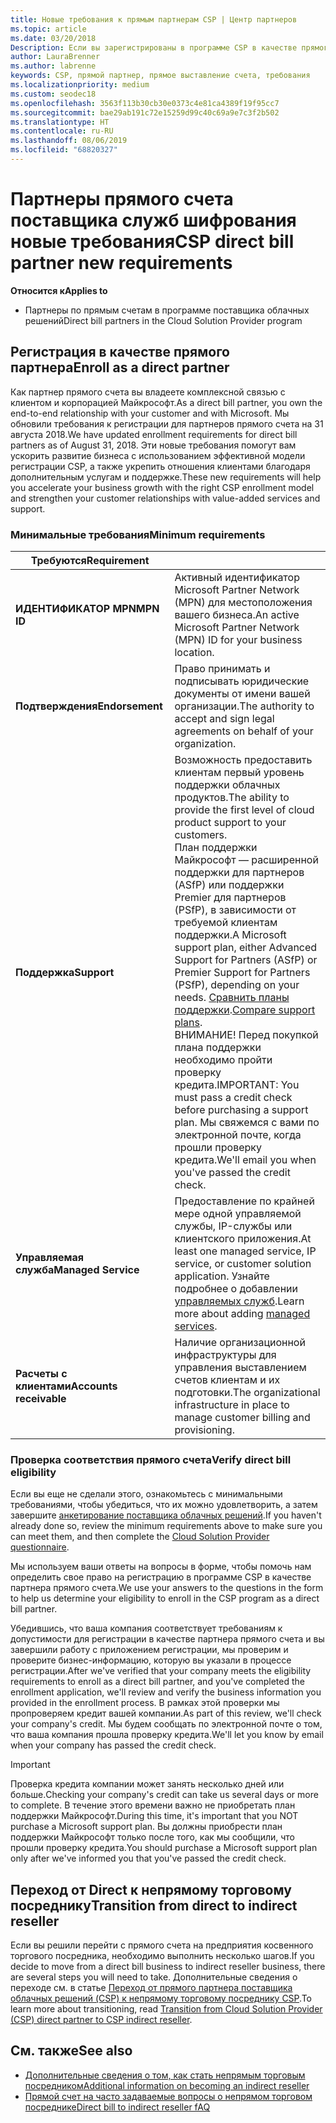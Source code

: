 ```yaml
---
title: Новые требования к прямым партнерам CSP | Центр партнеров
ms.topic: article
ms.date: 03/20/2018
Description: Если вы зарегистрированы в программе CSP в качестве прямого партнера, необходимо подготовиться к соблюдению этих обновленных требований к поддержке и службам.
author: LauraBrenner
ms.author: labrenne
keywords: CSP, прямой партнер, прямое выставление счета, требования
ms.localizationpriority: medium
ms.custom: seodec18
ms.openlocfilehash: 3563f113b30cb30e0373c4e81ca4389f19f95cc7
ms.sourcegitcommit: bae29ab191c72e15259d99c40c69a9e7c3f2b502
ms.translationtype: HT
ms.contentlocale: ru-RU
ms.lasthandoff: 08/06/2019
ms.locfileid: "68820327"
---
```

# <a name="csp-direct-bill-partner-new-requirements"></a><span data-ttu-id="d0253-104">Партнеры прямого счета поставщика служб шифрования новые требования</span><span class="sxs-lookup"><span data-stu-id="d0253-104">CSP direct bill partner new requirements</span></span>

<span data-ttu-id="d0253-105">**Относится к**</span><span class="sxs-lookup"><span data-stu-id="d0253-105">**Applies to**</span></span>

- <span data-ttu-id="d0253-106">Партнеры по прямым счетам в программе поставщика облачных решений</span><span class="sxs-lookup"><span data-stu-id="d0253-106">Direct bill partners in the Cloud Solution Provider program</span></span>

## <a name="enroll-as-a-direct-partner"></a><span data-ttu-id="d0253-107">Регистрация в качестве прямого партнера</span><span class="sxs-lookup"><span data-stu-id="d0253-107">Enroll as a direct partner</span></span>

<span data-ttu-id="d0253-108">Как партнер прямого счета вы владеете комплексной связью с клиентом и корпорацией Майкрософт.</span><span class="sxs-lookup"><span data-stu-id="d0253-108">As a direct bill partner, you own the end-to-end relationship with your customer and with Microsoft.</span></span> <span data-ttu-id="d0253-109">Мы обновили требования к регистрации для партнеров прямого счета на 31 августа 2018.</span><span class="sxs-lookup"><span data-stu-id="d0253-109">We have updated enrollment requirements for direct bill partners as of August 31, 2018.</span></span> <span data-ttu-id="d0253-110">Эти новые требования помогут вам ускорить развитие бизнеса с использованием эффективной модели регистрации CSP, а также укрепить отношения клиентами благодаря дополнительным услугам и поддержке.</span><span class="sxs-lookup"><span data-stu-id="d0253-110">These new requirements will help you accelerate your business growth with the right CSP enrollment model and strengthen your customer relationships with value-added services and support.</span></span>

### <a name="minimum-requirements"></a><span data-ttu-id="d0253-111">Минимальные требования</span><span class="sxs-lookup"><span data-stu-id="d0253-111">Minimum requirements</span></span>

|<span data-ttu-id="d0253-112">**Требуются**</span><span class="sxs-lookup"><span data-stu-id="d0253-112">**Requirement**</span></span>|                             |
|--------------------------------|--------------------------------------------------------------|
|<span data-ttu-id="d0253-113">**ИДЕНТИФИКАТОР MPN**</span><span class="sxs-lookup"><span data-stu-id="d0253-113">**MPN ID**</span></span>   |<span data-ttu-id="d0253-114">Активный идентификатор Microsoft Partner Network (MPN) для местоположения вашего бизнеса.</span><span class="sxs-lookup"><span data-stu-id="d0253-114">An active Microsoft Partner Network (MPN) ID for your business location.</span></span>    |
|<span data-ttu-id="d0253-115">**Подтверждения**</span><span class="sxs-lookup"><span data-stu-id="d0253-115">**Endorsement**</span></span>   |<span data-ttu-id="d0253-116">Право принимать и подписывать юридические документы от имени вашей организации.</span><span class="sxs-lookup"><span data-stu-id="d0253-116">The authority to accept and sign legal agreements on behalf of your organization.</span></span>|
|<span data-ttu-id="d0253-117">**Поддержка**</span><span class="sxs-lookup"><span data-stu-id="d0253-117">**Support**</span></span>   |<span data-ttu-id="d0253-118">Возможность предоставить клиентам первый уровень поддержки облачных продуктов.</span><span class="sxs-lookup"><span data-stu-id="d0253-118">The ability to provide the first level of cloud product support to your customers.</span></span> <br><span data-ttu-id="d0253-119">План поддержки Майкрософт — расширенной поддержки для партнеров (ASfP) или поддержки Premier для партнеров (PSfP), в зависимости от требуемой клиентам поддержки.</span><span class="sxs-lookup"><span data-stu-id="d0253-119">A Microsoft support plan, either Advanced Support for Partners (ASfP) or Premier Support for Partners (PSfP), depending on your needs.</span></span> <span data-ttu-id="d0253-120">[Сравнить планы поддержки](https://partner.microsoft.com/support/partnersupport).</span><span class="sxs-lookup"><span data-stu-id="d0253-120">[Compare support plans](https://partner.microsoft.com/support/partnersupport).</span></span><br> <span data-ttu-id="d0253-121">ВНИМАНИЕ! Перед покупкой плана поддержки необходимо пройти проверку кредита.</span><span class="sxs-lookup"><span data-stu-id="d0253-121">IMPORTANT: You must pass a credit check before purchasing a support plan.</span></span> <span data-ttu-id="d0253-122">Мы свяжемся с вами по электронной почте, когда прошли проверку кредита.</span><span class="sxs-lookup"><span data-stu-id="d0253-122">We'll email you when you've passed the credit check.</span></span> |
|<span data-ttu-id="d0253-123">**Управляемая служба**</span><span class="sxs-lookup"><span data-stu-id="d0253-123">**Managed Service**</span></span>   |<span data-ttu-id="d0253-124">Предоставление по крайней мере одной управляемой службы, IP-службы или клиентского приложения.</span><span class="sxs-lookup"><span data-stu-id="d0253-124">At least one managed service, IP service, or customer solution application.</span></span> <span data-ttu-id="d0253-125">Узнайте подробнее о добавлении [управляемых служб](https://partner.microsoft.com/business-opportunities/managed-services-provider).</span><span class="sxs-lookup"><span data-stu-id="d0253-125">Learn more about adding [managed services](https://partner.microsoft.com/business-opportunities/managed-services-provider).</span></span>|
|<span data-ttu-id="d0253-126">**Расчеты с клиентами**</span><span class="sxs-lookup"><span data-stu-id="d0253-126">**Accounts receivable**</span></span> |<span data-ttu-id="d0253-127">Наличие организационной инфраструктуры для управления выставлением счетов клиентам и их подготовки.</span><span class="sxs-lookup"><span data-stu-id="d0253-127">The organizational infrastructure in place to manage customer billing and provisioning.</span></span>

### <a name="verify-direct-bill-eligibility"></a><span data-ttu-id="d0253-128">Проверка соответствия прямого счета</span><span class="sxs-lookup"><span data-stu-id="d0253-128">Verify direct bill eligibility</span></span>

<span data-ttu-id="d0253-129">Если вы еще не сделали этого, ознакомьтесь с минимальными требованиями, чтобы убедиться, что их можно удовлетворить, а затем завершите [анкетирование поставщика облачных решений](https://partner.microsoft.com/cloud-solution-provider/assessment).</span><span class="sxs-lookup"><span data-stu-id="d0253-129">If you haven't already done so, review the minimum requirements above to make sure you can meet them, and then complete the [Cloud Solution Provider questionnaire](https://partner.microsoft.com/cloud-solution-provider/assessment).</span></span>

<span data-ttu-id="d0253-130">Мы используем ваши ответы на вопросы в форме, чтобы помочь нам определить свое право на регистрацию в программе CSP в качестве партнера прямого счета.</span><span class="sxs-lookup"><span data-stu-id="d0253-130">We use your answers to the questions in the form to help us determine your eligibility to enroll in the CSP program as a direct bill partner.</span></span>

<span data-ttu-id="d0253-131">Убедившись, что ваша компания соответствует требованиям к допустимости для регистрации в качестве партнера прямого счета и вы завершили работу с приложением регистрации, мы проверим и проверите бизнес-информацию, которую вы указали в процессе регистрации.</span><span class="sxs-lookup"><span data-stu-id="d0253-131">After we've verified that your company meets the eligibility requirements to enroll as a direct bill partner, and you've completed the enrollment application, we'll review and verify the business information you provided in the enrollment process.</span></span> <span data-ttu-id="d0253-132">В рамках этой проверки мы пропроверяем кредит вашей компании.</span><span class="sxs-lookup"><span data-stu-id="d0253-132">As part of this review, we'll check your company's credit.</span></span> <span data-ttu-id="d0253-133">Мы будем сообщать по электронной почте о том, что ваша компания прошла проверку кредита.</span><span class="sxs-lookup"><span data-stu-id="d0253-133">We'll let you know by email when your company has passed the credit check.</span></span>

>[!IMPORTANT]
><span data-ttu-id="d0253-134">Проверка кредита компании может занять несколько дней или больше.</span><span class="sxs-lookup"><span data-stu-id="d0253-134">Checking your company's credit can take us several days or more to complete.</span></span> <span data-ttu-id="d0253-135">В течение этого времени важно не приобретать план поддержки Майкрософт.</span><span class="sxs-lookup"><span data-stu-id="d0253-135">During this time, it's important that you NOT purchase a Microsoft support plan.</span></span> <span data-ttu-id="d0253-136">Вы должны приобрести план поддержки Майкрософт только после того, как мы сообщили, что прошли проверку кредита.</span><span class="sxs-lookup"><span data-stu-id="d0253-136">You should purchase a Microsoft support plan only after we've informed you that you've passed the credit check.</span></span>

## <a name="transition-from-direct-to-indirect-reseller"></a><span data-ttu-id="d0253-137">Переход от Direct к непрямому торговому посреднику</span><span class="sxs-lookup"><span data-stu-id="d0253-137">Transition from direct to indirect reseller</span></span>

<span data-ttu-id="d0253-138">Если вы решили перейти с прямого счета на предприятия косвенного торгового посредника, необходимо выполнить несколько шагов.</span><span class="sxs-lookup"><span data-stu-id="d0253-138">If you decide to move from a direct bill business to indirect reseller business, there are several steps you will need to take.</span></span> <span data-ttu-id="d0253-139">Дополнительные сведения о переходе см. в статье [Переход от прямого партнера поставщика облачных решений (CSP) к непрямому торговому посреднику CSP](transition-direct-to-indirect.md).</span><span class="sxs-lookup"><span data-stu-id="d0253-139">To learn more about transitioning, read [Transition from Cloud Solution Provider (CSP) direct partner to CSP indirect reseller](transition-direct-to-indirect.md).</span></span> 

## <a name="see-also"></a><span data-ttu-id="d0253-140">См. также</span><span class="sxs-lookup"><span data-stu-id="d0253-140">See also</span></span>

- [<span data-ttu-id="d0253-141">Дополнительные сведения о том, как стать непрямым торговым посредником</span><span class="sxs-lookup"><span data-stu-id="d0253-141">Additional information on becoming an indirect reseller</span></span>](https://assetsprod.microsoft.com/csp-directbill-to-indirect-transition.pdf)
- [<span data-ttu-id="d0253-142">Прямой счет на часто задаваемые вопросы о непрямом торговом посреднике</span><span class="sxs-lookup"><span data-stu-id="d0253-142">Direct bill to indirect reseller fAQ</span></span>](https://assetsprod.microsoft.com/mpn/direct-bill-partner-faq.pdf)
